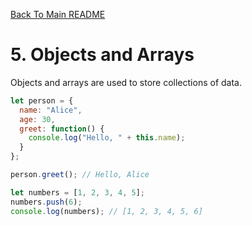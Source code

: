 [Back To Main README](../README.md#table-of-contents)

# 5. Objects and Arrays
Objects and arrays are used to store collections of data.

```javascript
let person = {
  name: "Alice",
  age: 30,
  greet: function() {
    console.log("Hello, " + this.name);
  }
};

person.greet(); // Hello, Alice

let numbers = [1, 2, 3, 4, 5];
numbers.push(6);
console.log(numbers); // [1, 2, 3, 4, 5, 6]
```
